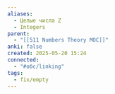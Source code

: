 ```yaml
---
aliases:
  - Целые числа Z
  - Integers
parent:
  - "[[511 Numbers Theory MOC]]"
anki: false
created: 2025-05-20 15:24
connected:
  - "#обс/linking"
tags:
  - fix/empty
---
```

